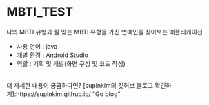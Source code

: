 # MBTI_TEST
나의 MBTI 유형과 잘 맞는 MBTI 유형을 가진 연예인을 찾아보는 애플리케이션

<ul>
  <li>사용 언어 : java</li>
  <li>개발 환경 : Android Studio</li>
  <li>역할 : 기획 및 개발(화면 구성 및 코드 작성)</li>
</ul>
<br>
더 자세한 내용이 궁금하다면? 
[supinkim의 깃허브 블로그 확인하기]:https://supinkim.github.io/ "Go blog"
